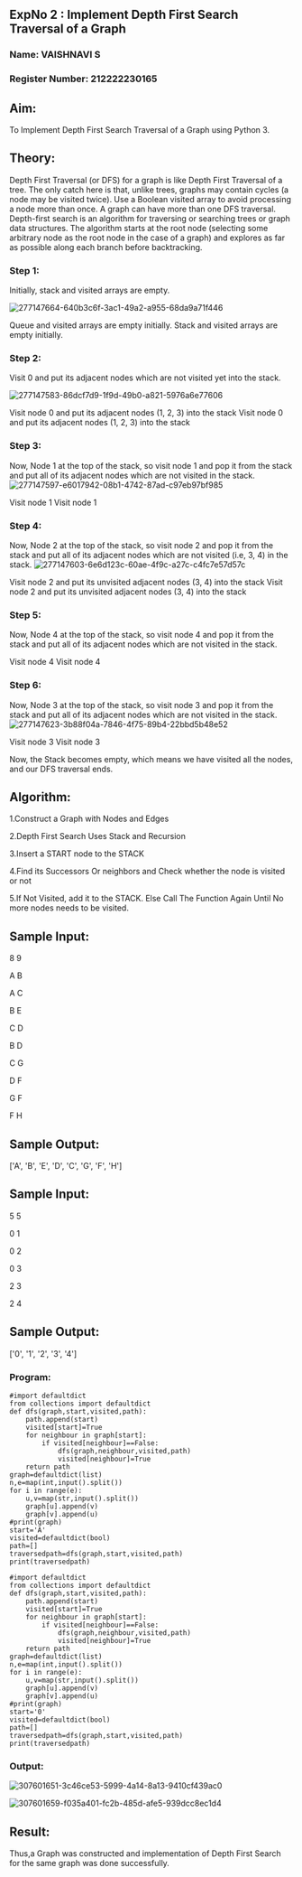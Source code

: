 ## ExpNo 2 : Implement Depth First Search Traversal of a Graph
### Name: VAISHNAVI S
### Register Number: 212222230165
## Aim:
To Implement Depth First Search Traversal of a Graph using Python 3.
## Theory:
Depth First Traversal (or DFS) for a graph is like Depth First Traversal of a tree. The only catch here is that, unlike trees, graphs may contain cycles (a node may be visited twice). Use a Boolean visited array to avoid processing a node more than once. A graph can have more than one DFS traversal. 
Depth-first search is an algorithm for traversing or searching trees or graph data structures. The algorithm starts at the root node (selecting some arbitrary node as the root node in the case of a graph) and explores as far as possible along each branch before backtracking.

### Step 1:
Initially, stack and visited arrays are empty.

![277147664-640b3c6f-3ac1-49a2-a955-68da9a71f446](https://github.com/Vaishnavi-saravanan/19AI405ExpNo2/assets/118541897/b3915eb9-a982-47cc-8fba-19161b9c6b1e)



Queue and visited arrays are empty initially.
Stack and visited arrays are empty initially.


### Step 2:
Visit 0 and put its adjacent nodes which are not visited yet into the stack.

 ![277147583-86dcf7d9-1f9d-49b0-a821-5976a6e77606](https://github.com/Vaishnavi-saravanan/19AI405ExpNo2/assets/118541897/dcd5ced5-b4d6-4094-ae53-70f8e2228d8d)

 Visit node 0 and put its adjacent nodes (1, 2, 3) into the stack
 Visit node 0 and put its adjacent nodes (1, 2, 3) into the stack

### Step 3:
Now, Node 1 at the top of the stack, so visit node 1 and pop it from the stack and put all of its adjacent nodes which are not visited in the stack.
![277147597-e6017942-08b1-4742-87ad-c97eb97bf985](https://github.com/Vaishnavi-saravanan/19AI405ExpNo2/assets/118541897/e83fe67b-187f-45b2-b38d-0240cec39b41)


Visit node 1
 Visit node 1

### Step 4:
Now, Node 2 at the top of the stack, so visit node 2 and pop it from the stack and put all of its adjacent nodes which are not visited (i.e, 3, 4) in the stack.
![277147603-6e6d123c-60ae-4f9c-a27c-c4fc7e57d57c](https://github.com/Vaishnavi-saravanan/19AI405ExpNo2/assets/118541897/62278ee8-b2a8-4385-b12d-2fd5fcbee37d)


 Visit node 2 and put its unvisited adjacent nodes (3, 4) into the stack
 Visit node 2 and put its unvisited adjacent nodes (3, 4) into the stack

### Step 5:
Now, Node 4 at the top of the stack, so visit node 4 and pop it from the stack and put all of its adjacent nodes which are not visited in the stack.

 Visit node 4
 Visit node 4

### Step 6:
Now, Node 3 at the top of the stack, so visit node 3 and pop it from the stack and put all of its adjacent nodes which are not visited in the stack.
![277147623-3b88f04a-7846-4f75-89b4-22bbd5b48e52](https://github.com/Vaishnavi-saravanan/19AI405ExpNo2/assets/118541897/327302c4-cacd-42b1-b31d-518ff14ba396)

Visit node 3
Visit node 3

Now, the Stack becomes empty, which means we have visited all the nodes, and our DFS traversal ends.

## Algorithm:

 1.Construct a Graph with Nodes and Edges
 
 2.Depth First Search Uses Stack and Recursion
 
 3.Insert a START node to the STACK
 
 4.Find its Successors Or neighbors and Check whether the node is visited or not
 
 5.If Not Visited, add it to the STACK. Else Call The Function Again Until No more nodes needs to be visited.

## Sample Input:

8 9 

A B 

A C 

B E 

C D 

B D

C G 

D F 

G F 

F H 

## Sample Output:

['A', 'B', 'E', 'D', 'C', 'G', 'F', 'H']

## Sample Input:

5 5 

0 1 

0 2 

0 3 

2 3 

2 4

## Sample Output:

['0', '1', '2', '3', '4']

### Program:
```
#import defaultdict
from collections import defaultdict
def dfs(graph,start,visited,path):
    path.append(start)
    visited[start]=True
    for neighbour in graph[start]:
        if visited[neighbour]==False:
            dfs(graph,neighbour,visited,path)
            visited[neighbour]=True
    return path
graph=defaultdict(list)
n,e=map(int,input().split())
for i in range(e):
    u,v=map(str,input().split())
    graph[u].append(v)
    graph[v].append(u)
#print(graph)
start='A'
visited=defaultdict(bool)
path=[]
traversedpath=dfs(graph,start,visited,path)
print(traversedpath)
```
```
#import defaultdict
from collections import defaultdict
def dfs(graph,start,visited,path):
    path.append(start)
    visited[start]=True
    for neighbour in graph[start]:
        if visited[neighbour]==False:
            dfs(graph,neighbour,visited,path)
            visited[neighbour]=True
    return path
graph=defaultdict(list)
n,e=map(int,input().split())
for i in range(e):
    u,v=map(str,input().split())
    graph[u].append(v)
    graph[v].append(u)
#print(graph)
start='0'
visited=defaultdict(bool)
path=[]
traversedpath=dfs(graph,start,visited,path)
print(traversedpath)
```
### Output:
![307601651-3c46ce53-5999-4a14-8a13-9410cf439ac0](https://github.com/Vaishnavi-saravanan/19AI405ExpNo2/assets/118541897/d29f2f49-538a-47c9-8b01-05ac6ba07f83)

![307601659-f035a401-fc2b-485d-afe5-939dcc8ec1d4](https://github.com/Vaishnavi-saravanan/19AI405ExpNo2/assets/118541897/49e75112-9c38-458d-8415-cd296eea707a)

## Result:

Thus,a Graph was constructed and implementation of Depth First Search for the same graph was done successfully.

